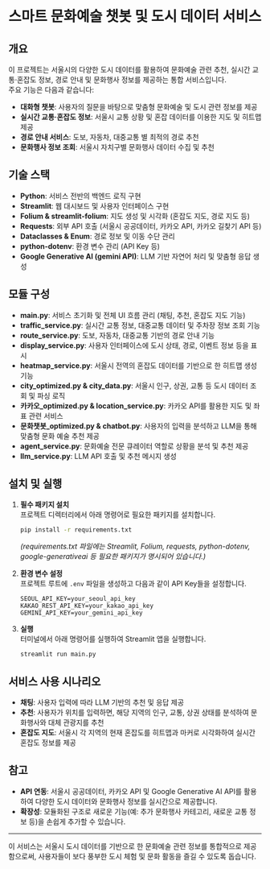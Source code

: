 # 스마트 문화예술 챗봇 및 도시 데이터 서비스

## 개요
이 프로젝트는 서울시의 다양한 도시 데이터를 활용하여 문화예술 관련 추천, 실시간 교통·혼잡도 정보, 경로 안내 및 문화행사 정보를 제공하는 통합 서비스입니다.  
주요 기능은 다음과 같습니다:
- **대화형 챗봇**: 사용자의 질문을 바탕으로 맞춤형 문화예술 및 도시 관련 정보를 제공
- **실시간 교통·혼잡도 정보**: 서울시 교통 상황 및 혼잡 데이터를 이용한 지도 및 히트맵 제공
- **경로 안내 서비스**: 도보, 자동차, 대중교통 별 최적의 경로 추천
- **문화행사 정보 조회**: 서울시 자치구별 문화행사 데이터 수집 및 추천

## 기술 스택

- **Python**: 서비스 전반의 백엔드 로직 구현
- **Streamlit**: 웹 대시보드 및 사용자 인터페이스 구현
- **Folium & streamlit-folium**: 지도 생성 및 시각화 (혼잡도 지도, 경로 지도 등)
- **Requests**: 외부 API 호출 (서울시 공공데이터, 카카오 API, 카카오 길찾기 API 등)
- **Dataclasses & Enum**: 경로 정보 및 이동 수단 관리
- **python-dotenv**: 환경 변수 관리 (API Key 등)
- **Google Generative AI (gemini API)**: LLM 기반 자연어 처리 및 맞춤형 응답 생성

## 모듈 구성

- **main.py**: 서비스 초기화 및 전체 UI 흐름 관리 (채팅, 추천, 혼잡도 지도 기능)
- **traffic_service.py**: 실시간 교통 정보, 대중교통 데이터 및 주차장 정보 조회 기능
- **route_service.py**: 도보, 자동차, 대중교통 기반의 경로 안내 기능
- **display_service.py**: 사용자 인터페이스에 도시 상태, 경로, 이벤트 정보 등을 표시
- **heatmap_service.py**: 서울시 전역의 혼잡도 데이터를 기반으로 한 히트맵 생성 기능
- **city_optimized.py & city_data.py**: 서울시 인구, 상권, 교통 등 도시 데이터 조회 및 파싱 로직
- **카카오_optimized.py & location_service.py**: 카카오 API를 활용한 지도 및 좌표 관련 서비스
- **문화챗봇_optimized.py & chatbot.py**: 사용자의 입력을 분석하고 LLM을 통해 맞춤형 문화 예술 추천 제공
- **agent_service.py**: 문화예술 전문 큐레이터 역할로 상황을 분석 및 추천 제공
- **llm_service.py**: LLM API 호출 및 추천 메시지 생성

## 설치 및 실행

1. **필수 패키지 설치**  
   프로젝트 디렉터리에서 아래 명령어로 필요한 패키지를 설치합니다.
   ```bash
   pip install -r requirements.txt
   ```
   *(requirements.txt 파일에는 Streamlit, Folium, requests, python-dotenv, google-generativeai 등 필요한 패키지가 명시되어 있습니다.)*

2. **환경 변수 설정**  
   프로젝트 루트에 `.env` 파일을 생성하고 다음과 같이 API Key들을 설정합니다.
   ```env
   SEOUL_API_KEY=your_seoul_api_key
   KAKAO_REST_API_KEY=your_kakao_api_key
   GEMINI_API_KEY=your_gemini_api_key
   ```
   
3. **실행**  
   터미널에서 아래 명령어를 실행하여 Streamlit 앱을 실행합니다.
   ```bash
   streamlit run main.py
   ```

## 서비스 사용 시나리오

- **채팅**: 사용자 입력에 따라 LLM 기반의 추천 및 응답 제공  
- **추천**: 사용자가 위치를 입력하면, 해당 지역의 인구, 교통, 상권 상태를 분석하여 문화행사와 대체 관광지를 추천  
- **혼잡도 지도**: 서울시 각 지역의 현재 혼잡도를 히트맵과 마커로 시각화하여 실시간 혼잡도 정보를 제공

## 참고

- **API 연동**: 서울시 공공데이터, 카카오 API 및 Google Generative AI API를 활용하여 다양한 도시 데이터와 문화행사 정보를 실시간으로 제공합니다.
- **확장성**: 모듈화된 구조로 새로운 기능(예: 추가 문화행사 카테고리, 새로운 교통 정보 등)을 손쉽게 추가할 수 있습니다.

---

이 서비스는 서울시 도시 데이터를 기반으로 한 문화예술 관련 정보를 통합적으로 제공함으로써, 사용자들이 보다 풍부한 도시 체험 및 문화 활동을 즐길 수 있도록 돕습니다.